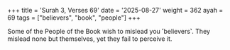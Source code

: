 +++
title = 'Surah 3, Verses 69'
date = '2025-08-27'
weight = 362
ayah = 69
tags = ["believers", "book", "people"]
+++

Some of the People of the Book wish to mislead you ˹believers˺. They mislead none but themselves, yet they fail to perceive it.